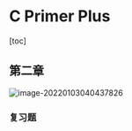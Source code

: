 # C Primer Plus

[toc]

## 第二章

![image-20220103040437826](https://raw.githubusercontent.com/qihaozhuo/imgBed/main/PicGo/202201030404141.png?token=AJ2B4J4VQ7B4Y774STU3NUDB2K6KU)



### 复习题

